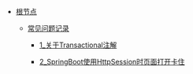 * [根节点](/)
    * [常见问题记录](/study/常见问题记录/README)
        
        * [1_关于Transactional注解](/study/常见问题记录/关于Transactional注解)
        
        * [2_SpringBoot使用HttpSession时页面打开卡住](/study/常见问题记录/SpringBoot使用HttpSession时页面打开卡住)
        
          

